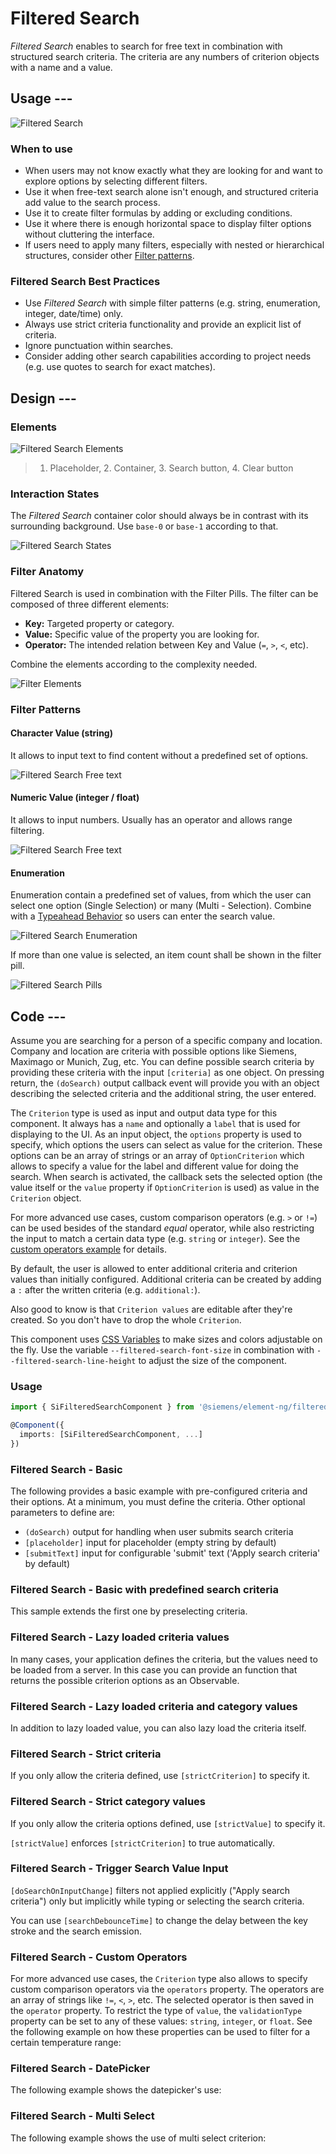 # Filtered Search

*Filtered Search* enables to search for free text in combination with structured
search criteria. The criteria are any numbers of criterion objects with a name
and a value.

## Usage ---

![Filtered Search](images/filtered-search.png)

### When to use

- When users may not know exactly what they are looking for and want to explore options by selecting different filters.
- Use it when free-text search alone isn't enough, and structured criteria add value to the search process.
- Use it to create filter formulas by adding or excluding conditions.
- Use it where there is enough horizontal space to display filter options without cluttering the interface.
- If users need to apply many filters, especially with nested or hierarchical structures, consider other
  [Filter patterns](../../patterns/filter.md).

### Filtered Search Best Practices

- Use *Filtered Search* with simple filter patterns (e.g. string, enumeration,
  integer, date/time) only.
- Always use strict criteria functionality and provide an explicit list of
  criteria.
- Ignore punctuation within searches.
- Consider adding other search capabilities according to project needs (e.g. use
  quotes to search for exact matches).

## Design ---

### Elements

![Filtered Search Elements](images/filtered-search-elements.png)

> 1. Placeholder, 2. Container, 3. Search button, 4. Clear button

### Interaction States

The *Filtered Search* container color should always be in contrast with its
surrounding background. Use `base-0` or `base-1` according to that.

![Filtered Search States](images/filtered-search-states.png)

### Filter Anatomy

Filtered Search is used in combination with the Filter Pills.
The filter can be composed of three different elements:

- **Key:** Targeted property or category.
- **Value:** Specific value of the property you are looking for.
- **Operator:** The intended relation between Key and Value (`=`, `>`, `<`, etc).

Combine the elements according to the complexity needed.

![Filter Elements](images/filter-elements.png)

### Filter Patterns

#### Character Value (string)

It allows to input text to find content without a predefined set of options.

![Filtered Search Free text](images/filtered-search-character.png)

#### Numeric Value (integer / float)

It allows to input numbers.
Usually has an operator and allows range filtering.

![Filtered Search Free text](images/filtered-search-numeric.png)

#### Enumeration

Enumeration contain a predefined set of values, from which the user can select
one option (Single Selection) or many (Multi - Selection). Combine with a
[Typeahead Behavior](typeahead.md) so users can enter the search value.

![Filtered Search Enumeration](images/filtered-search-enumeration.png)

If more than one value is selected, an item count shall be shown in the filter
pill.

![Filtered Search Pills](images/filtered-search-pills.png)

## Code ---

Assume you are searching for a person of a specific company and location.
Company and location are criteria with possible options like Siemens, Maximago
or Munich, Zug, etc. You can define possible search criteria by providing these
criteria with the input `[criteria]` as one object.  On pressing return, the
`(doSearch)` output callback event will provide you with an object describing
the selected criteria and the additional string, the user entered.

The `Criterion` type is used as input and output data type for this component.
It always has a `name` and optionally a `label` that is used for displaying to
the UI. As an input object, the `options` property is used to specify, which
options the users can select as value for the criterion. These options can be an
array of strings or an array of `OptionCriterion` which allows to specify a
value for the label and different value for doing the search. When search is
activated, the callback sets the selected option (the value itself or the
`value` property if `OptionCriterion` is used) as value in the `Criterion`
object.

<!-- markdownlint-disable MD051 -->
For more advanced use cases, custom comparison operators (e.g. `>` or `!=`)
can be used besides of the standard *equal* operator, while also restricting
the input to match a certain data type (e.g. `string` or `integer`). See the
[custom operators example](#filtered-search-custom-operators) for details.

By default, the user is allowed to enter additional criteria and criterion
values than initially configured. Additional criteria can be created by adding
a `:` after the written criteria (e.g. `additional:`).

Also good to know is that `Criterion values` are editable after they're created.
So you don't have to drop the whole `Criterion`.

This component uses [CSS Variables](https://developer.mozilla.org/en-US/docs/Web/CSS/Using_CSS_variables)
to make sizes and colors adjustable on the fly. Use the variable
`--filtered-search-font-size` in combination with `--filtered-search-line-height`
to adjust the size of the component.

### Usage

```ts
import { SiFilteredSearchComponent } from '@siemens/element-ng/filtered-search';

@Component({
  imports: [SiFilteredSearchComponent, ...]
})
```

### Filtered Search - Basic

The following provides a basic example with pre-configured criteria and their
options. At a minimum, you must define the criteria. Other optional parameters
to define are:

- `(doSearch)` output for handling when user submits search criteria
- `[placeholder]` input for placeholder (empty string by default)
- `[submitText]` input for configurable 'submit' text ('Apply search criteria' by default)

<si-docs-component example="si-filtered-search/si-filtered-search-basic" height="300"></si-docs-component>

### Filtered Search - Basic with predefined search criteria

This sample extends the first one by preselecting criteria.

<si-docs-component example="si-filtered-search/si-filtered-search-search-criteria" height="300"></si-docs-component>

### Filtered Search - Lazy loaded criteria values

In many cases, your application defines the criteria, but the values need to be
loaded from a server. In this case you can provide an function that returns the
possible criterion options as an Observable.

<si-docs-component example="si-filtered-search/si-filtered-search-lazy-values" height="300"></si-docs-component>

### Filtered Search - Lazy loaded criteria and category values

In addition to lazy loaded value, you can also lazy load the criteria itself.

<si-docs-component example="si-filtered-search/si-filtered-search-lazy-criteria" height="300"></si-docs-component>

### Filtered Search - Strict criteria

If you only allow the criteria defined, use `[strictCriterion]` to specify it.

<si-docs-component example="si-filtered-search/si-filtered-search-strict-criteria" height="300"></si-docs-component>

### Filtered Search - Strict category values

If you only allow the criteria options defined, use `[strictValue]` to specify
it.

`[strictValue]` enforces `[strictCriterion]` to true automatically.

<si-docs-component example="si-filtered-search/si-filtered-search-strict-values" height="300"></si-docs-component>

### Filtered Search - Trigger Search Value Input

`[doSearchOnInputChange]` filters not applied explicitly ("Apply search criteria") only but implicitly
while typing or selecting the search criteria.

You can use `[searchDebounceTime]` to change the delay between the key stroke
and the search emission.

<si-docs-component example="si-filtered-search/si-filtered-search-value-trigger-search" height="300"></si-docs-component>

### Filtered Search - Custom Operators

For more advanced use cases, the `Criterion` type also allows to specify custom
comparison operators via the `operators` property. The operators are an array of
strings like `!=`, `<`, `>`, etc. The selected operator is then saved in the
`operator` property. To restrict the type of `value`, the `validationType`
property can be set to any of these values: `string`, `integer`, or `float`.
See the following example on how these properties can be used to filter for a certain
temperature range:

<si-docs-component example="si-filtered-search/si-filtered-search-operators" height="300"></si-docs-component>

### Filtered Search - DatePicker

The following example shows the datepicker's use:

<si-docs-component example="si-filtered-search/si-filtered-search-datetime" height="300"></si-docs-component>

### Filtered Search - Multi Select

The following example shows the use of multi select criterion:

<si-docs-component example="si-filtered-search/si-filtered-search-multiselect" height="300"></si-docs-component>

<si-docs-api component="SiFilteredSearchComponent"></si-docs-api>

<si-docs-types></si-docs-types>
